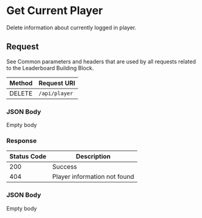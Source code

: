 # Get Current Player

Delete information about currently logged in player.

## Request

See Common parameters and headers that are used by all requests related to the Leaderboard Building Block.

Method  | Request URI
------- | -----------
DELETE     | `/api/player`

### JSON Body

Empty body

### Response

| Status Code | Description |
|-------------|-------------|
|200|Success|
|404|Player information not found|

### JSON Body

Empty body